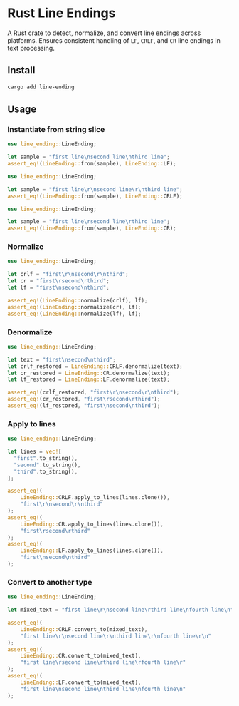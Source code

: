 # Rust Line Endings

A Rust crate to detect, normalize, and convert line endings across platforms. Ensures consistent handling of `LF`, `CRLF`, and `CR` line endings in text processing.

## Install

```sh
cargo add line-ending
```

## Usage

### Instantiate from string slice

```rust
use line_ending::LineEnding;

let sample = "first line\nsecond line\nthird line";
assert_eq!(LineEnding::from(sample), LineEnding::LF);
```

```rust
use line_ending::LineEnding;

let sample = "first line\r\nsecond line\r\nthird line";
assert_eq!(LineEnding::from(sample), LineEnding::CRLF);
```

```rust
use line_ending::LineEnding;

let sample = "first line\rsecond line\rthird line";
assert_eq!(LineEnding::from(sample), LineEnding::CR);
```

### Normalize

```rust
use line_ending::LineEnding;

let crlf = "first\r\nsecond\r\nthird";
let cr = "first\rsecond\rthird";
let lf = "first\nsecond\nthird";

assert_eq!(LineEnding::normalize(crlf), lf);
assert_eq!(LineEnding::normalize(cr), lf);
assert_eq!(LineEnding::normalize(lf), lf);
```

### Denormalize

```rust
use line_ending::LineEnding;

let text = "first\nsecond\nthird";
let crlf_restored = LineEnding::CRLF.denormalize(text);
let cr_restored = LineEnding::CR.denormalize(text);
let lf_restored = LineEnding::LF.denormalize(text);

assert_eq!(crlf_restored, "first\r\nsecond\r\nthird");
assert_eq!(cr_restored, "first\rsecond\rthird");
assert_eq!(lf_restored, "first\nsecond\nthird");
```

### Apply to lines

```rust
use line_ending::LineEnding;

let lines = vec![
  "first".to_string(),
  "second".to_string(),
  "third".to_string(),
];

assert_eq!(
    LineEnding::CRLF.apply_to_lines(lines.clone()),
    "first\r\nsecond\r\nthird"
);
assert_eq!(
    LineEnding::CR.apply_to_lines(lines.clone()),
    "first\rsecond\rthird"
);
assert_eq!(
    LineEnding::LF.apply_to_lines(lines.clone()),
    "first\nsecond\nthird"
);
```

### Convert to another type

```rust
use line_ending::LineEnding;

let mixed_text = "first line\r\nsecond line\rthird line\nfourth line\n";

assert_eq!(
    LineEnding::CRLF.convert_to(mixed_text),
    "first line\r\nsecond line\r\nthird line\r\nfourth line\r\n"
);
assert_eq!(
    LineEnding::CR.convert_to(mixed_text),
    "first line\rsecond line\rthird line\rfourth line\r"
);
assert_eq!(
    LineEnding::LF.convert_to(mixed_text),
    "first line\nsecond line\nthird line\nfourth line\n"
);
```
